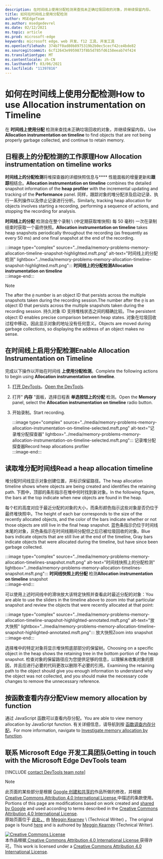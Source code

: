 ```yaml
---
description: 在时间线上使用分配检测来查找未正确垃圾回收的对象，并继续保留内存。
title: 如何在时间线上使用分配检测
author: MSEdgeTeam
ms.author: msedgedevrel
ms.date: 02/12/2021
ms.topic: article
ms.prod: microsoft-edge
keywords: microsoft edge、web 开发、f12 工具、开发工具
ms.openlocfilehash: 374b7f0ad80b8975319b2b0ec5cecf42ce4bde82
ms.sourcegitcommit: 6cf12643e9959873f8b5d785fd6158eeab74f424
ms.translationtype: MT
ms.contentlocale: zh-CN
ms.lasthandoff: 03/06/2021
ms.locfileid: "11397816"
---
```

<!-- Copyright Meggin Kearney 

   Licensed under the Apache License, Version 2.0 (the "License");
   you may not use this file except in compliance with the License.
   You may obtain a copy of the License at

       https://www.apache.org/licenses/LICENSE-2.0

   Unless required by applicable law or agreed to in writing, software
   distributed under the License is distributed on an "AS IS" BASIS,
   WITHOUT WARRANTIES OR CONDITIONS OF ANY KIND, either express or implied.
   See the License for the specific language governing permissions and
   limitations under the License. -->

# <a name="how-to-use-allocation-instrumentation-on-timeline"></a><span data-ttu-id="815d7-104">如何在时间线上使用分配检测</span><span class="sxs-lookup"><span data-stu-id="815d7-104">How to use Allocation instrumentation on Timeline</span></span>  

<span data-ttu-id="815d7-105">在 **时间线上使用分配** 检测来查找未正确垃圾回收的对象，并继续保留内存。</span><span class="sxs-lookup"><span data-stu-id="815d7-105">Use **Allocation instrumentation on timeline** to find objects that are not being properly garbage collected, and continue to retain memory.</span></span>  

## <a name="how-allocation-instrumentation-on-timeline-works"></a><span data-ttu-id="815d7-106">日程表上的分配检测的工作原理</span><span class="sxs-lookup"><span data-stu-id="815d7-106">How Allocation instrumentation on timeline works</span></span>  

<span data-ttu-id="815d7-107">**时间线上的分配检测**将堆探查器的详细快照信息与\*\*\*\* 性能面板的增量更新和**跟踪**相结合。</span><span class="sxs-lookup"><span data-stu-id="815d7-107">**Allocation instrumentation on timeline** combines the detailed snapshot information of the **heap profiler** with the incremental updating and tracking of the **Performance** panel.</span></span>  <span data-ttu-id="815d7-108">同样，跟踪对象的堆分配涉及启动记录、执行一系列操作以及停止记录进行分析。</span><span class="sxs-lookup"><span data-stu-id="815d7-108">Similarly, tracking heap allocation for objects involves starting a recording, performing a sequence of actions, and stopping the recording for analysis.</span></span>  

<!--todo: add profile memory problems (heap profiler) section when available  -->  
<!--todo: add profile evaluate performance (Performance panel) section when available  -->  

<span data-ttu-id="815d7-109">**时间线上的分配** 检测会在整个录制 \ (中定期获取堆快照) 每 50 毫秒\) 一次在录制结束时获取一个最终快照。</span><span class="sxs-lookup"><span data-stu-id="815d7-109">**Allocation instrumentation on timeline** takes heap snapshots periodically throughout the recording \(as frequently as every 50 ms\) and one final snapshot at the end of the recording.</span></span>  

:::image type="complex" source="../media/memory-problems-memory-allocation-timeline-snapshot-highlighted.msft.png" alt-text="时间线上的分配检测" lightbox="../media/memory-problems-memory-allocation-timeline-snapshot-highlighted.msft.png":::
   **<span data-ttu-id="815d7-111">时间线上的分配检测</span><span class="sxs-lookup"><span data-stu-id="815d7-111">Allocation instrumentation on timeline</span></span>**  
:::image-end:::  

> [!NOTE]
> <span data-ttu-id="815d7-112">The after the `@` number is an object ID that persists across the multiple snapshots taken during the recording session.</span><span class="sxs-lookup"><span data-stu-id="815d7-112">The number after the `@` is an object ID that persists across the multiple snapshots taken during the recording session.</span></span>  <span data-ttu-id="815d7-113">持久对象 ID 支持堆栈状态之间的精确比较。</span><span class="sxs-lookup"><span data-stu-id="815d7-113">The persistent object ID enables precise comparison between heap states.</span></span>  <span data-ttu-id="815d7-114">对象在垃圾回收过程中移动，因此显示对象的地址没有任何意义。</span><span class="sxs-lookup"><span data-stu-id="815d7-114">Objects are moved during garbage collections, so displaying the address of an object makes no sense.</span></span>  

## <a name="enable-allocation-instrumentation-on-timeline"></a><span data-ttu-id="815d7-115">在时间线上启用分配检测</span><span class="sxs-lookup"><span data-stu-id="815d7-115">Enable Allocation Instrumentation on Timeline</span></span>  

<span data-ttu-id="815d7-116">完成以下操作以开始在时间线 **上使用分配检测**。</span><span class="sxs-lookup"><span data-stu-id="815d7-116">Complete the following actions to begin using **Allocation instrumentation on timeline**.</span></span>  

1.  <span data-ttu-id="815d7-117">[打开 DevTools][DevtoolsOpenIndex]。</span><span class="sxs-lookup"><span data-stu-id="815d7-117">[Open the DevTools][DevtoolsOpenIndex].</span></span>  
1.  <span data-ttu-id="815d7-118">打开" **内存** "面板，选择日程表 **单选按钮上的分配** 检测。</span><span class="sxs-lookup"><span data-stu-id="815d7-118">Open the **Memory** panel, select the **Allocation instrumentation on timeline** radio button.</span></span>  
1.  <span data-ttu-id="815d7-119">开始录制。</span><span class="sxs-lookup"><span data-stu-id="815d7-119">Start recording.</span></span>  
    
    :::image type="complex" source="../media/memory-problems-memory-allocation-instrumentation-on-timeline-selected.msft.png" alt-text="记录堆分配探查器" lightbox="../media/memory-problems-memory-allocation-instrumentation-on-timeline-selected.msft.png":::
       <span data-ttu-id="815d7-121">记录堆分配探查器</span><span class="sxs-lookup"><span data-stu-id="815d7-121">Record heap allocations profiler</span></span>  
    :::image-end:::  
    
## <a name="read-a-heap-allocation-timeline"></a><span data-ttu-id="815d7-122">读取堆分配时间线</span><span class="sxs-lookup"><span data-stu-id="815d7-122">Read a heap allocation timeline</span></span>  

<span data-ttu-id="815d7-123">堆分配时间线显示对象创建位置，并标识保留路径。</span><span class="sxs-lookup"><span data-stu-id="815d7-123">The heap allocation timeline shows where objects are being created and identifies the retaining path.</span></span>  <span data-ttu-id="815d7-124">下图中，顶部的条形指示在堆中何时找到新对象。</span><span class="sxs-lookup"><span data-stu-id="815d7-124">In the following figure, the bars at the top indicate when new objects are found in the heap.</span></span>  

<span data-ttu-id="815d7-125">每个栏的高度对应于最近分配的对象的大小，而条形颜色指示这些对象是否仍位于最终堆快照中。</span><span class="sxs-lookup"><span data-stu-id="815d7-125">The height of each bar corresponds to the size of the recently allocated objects, and the color of the bars indicate whether or not those objects are still live in the final heap snapshot.</span></span>  <span data-ttu-id="815d7-126">蓝色条指示仍位于时间线末尾的对象，灰色条指示在时间线期间分配但之后已被垃圾回收的对象。</span><span class="sxs-lookup"><span data-stu-id="815d7-126">Blue bars indicate objects that are still live at the end of the timeline, Gray bars indicate objects that were allocated during the timeline, but have since been garbage collected.</span></span>  

:::image type="complex" source="../media/memory-problems-memory-allocation-timelines-snapshot.msft.png" alt-text="时间线快照上的分配检测" lightbox="../media/memory-problems-memory-allocation-timelines-snapshot.msft.png":::
   <span data-ttu-id="815d7-128">**时间线快照上的分配** 检测</span><span class="sxs-lookup"><span data-stu-id="815d7-128">**Allocation instrumentation on timeline** snapshot</span></span>  
:::image-end:::  

<!--In the following figure, an action was performed 3 times.  The sample program caches five objects, so the last five blue bars are expected.  But the left-most blue bar indicates a potential problem.  -->  
<!--todo: redo figure 4 with multiple choose actions  -->  

<span data-ttu-id="815d7-129">可以使用上述时间线中的滑块放大该特定快照并查看此时最近分配的对象：</span><span class="sxs-lookup"><span data-stu-id="815d7-129">You are able to use the sliders in the timeline above to zoom into that particular snapshot and review the objects that were recently allocated at that point:</span></span>  

:::image type="complex" source="../media/memory-problems-memory-allocation-timeline-snapshot-highlighted-annotated.msft.png" alt-text="放大快照" lightbox="../media/memory-problems-memory-allocation-timeline-snapshot-highlighted-annotated.msft.png":::
   <span data-ttu-id="815d7-131">放大快照</span><span class="sxs-lookup"><span data-stu-id="815d7-131">Zoom into snapshot</span></span>  
:::image-end:::  

<span data-ttu-id="815d7-132">选择堆中的特定对象将显示堆快照底部部分的保留树。</span><span class="sxs-lookup"><span data-stu-id="815d7-132">Choosing on a specific object in the heap shows the retaining tree in the bottom portion of the heap snapshot.</span></span>  <span data-ttu-id="815d7-133">检查对象的保留路径应为您提供足够的信息，以理解未收集对象的原因，并且应进行必要的代码更改以删除不必要的引用。</span><span class="sxs-lookup"><span data-stu-id="815d7-133">Examining the retaining path to the object should give you enough information to understand why the object was not collected, and you should make the necessary code changes to remove the unnecessary reference.</span></span>  

## <a name="view-memory-allocation-by-function"></a><span data-ttu-id="815d7-134">按函数查看内存分配</span><span class="sxs-lookup"><span data-stu-id="815d7-134">View memory allocation by function</span></span>  

<span data-ttu-id="815d7-135">通过 JavaScript 函数可以查看内存分配。</span><span class="sxs-lookup"><span data-stu-id="815d7-135">You are able to view memory allocation by JavaScript function.</span></span>  <span data-ttu-id="815d7-136">有关详细信息，请导航到按 [函数调查内存分配][DevtoolsMemoryProblemsIndexInvestigateMemoryAllocationFunction]。</span><span class="sxs-lookup"><span data-stu-id="815d7-136">For more information, navigate to [Investigate memory allocation by function][DevtoolsMemoryProblemsIndexInvestigateMemoryAllocationFunction].</span></span>  

## <a name="getting-in-touch-with-the-microsoft-edge-devtools-team"></a><span data-ttu-id="815d7-137">联系 Microsoft Edge 开发工具团队</span><span class="sxs-lookup"><span data-stu-id="815d7-137">Getting in touch with the Microsoft Edge DevTools team</span></span>  

[!INCLUDE [contact DevTools team note](../includes/contact-devtools-team-note.md)]  

<!-- links -->  

[DevToolsOpenIndex]: ../open/index.md "在 DevTools (中打开 Microsoft Edge) Chromium |Microsoft Docs"
[DevtoolsMemoryProblemsIndexInvestigateMemoryAllocationFunction]: ./index.md#investigate-memory-allocation-by-function "按函数调查内存分配 - 修复内存|Microsoft Docs"  

<!--[HeapProfiler]: ./heap-snapshots.md "How to Record Heap Snapshots"  -->  
<!--[PerformancePanel]: ../profile/evaluate-performance/timeline-tool ""  -->  

[MicrosoftEdgeChannel]: https://www.microsoftedgeinsider.com/download "下载 Microsoft Edge 渠道"  

> [!NOTE]
> <span data-ttu-id="815d7-141">此页面的某些部分是根据 [Google 创建和共享的][GoogleSitePolicies]作品所做的修改，并根据[ Creative Commons Attribution 4.0 International License ][CCA4IL]中描述的条款使用。</span><span class="sxs-lookup"><span data-stu-id="815d7-141">Portions of this page are modifications based on work created and [shared by Google][GoogleSitePolicies] and used according to terms described in the [Creative Commons Attribution 4.0 International License][CCA4IL].</span></span>  
> <span data-ttu-id="815d7-142">原始页面位于 [此处，](https://developers.google.com/web/tools/chrome-devtools/memory-problems/allocation-profiler) 由 [Meggin Kearney][MegginKearney] \ (Technical Writer\) 。</span><span class="sxs-lookup"><span data-stu-id="815d7-142">The original page is found [here](https://developers.google.com/web/tools/chrome-devtools/memory-problems/allocation-profiler) and is authored by [Meggin Kearney][MegginKearney] \(Technical Writer\).</span></span>  

[![Creative Commons License][CCby4Image]][CCA4IL]  
<span data-ttu-id="815d7-144">本作品根据[ Creative Commons Attribution 4.0 International License ][CCA4IL]获得许可。</span><span class="sxs-lookup"><span data-stu-id="815d7-144">This work is licensed under a [Creative Commons Attribution 4.0 International License][CCA4IL].</span></span>  

[CCA4IL]: https://creativecommons.org/licenses/by/4.0  
[CCby4Image]: https://i.creativecommons.org/l/by/4.0/88x31.png  
[GoogleSitePolicies]: https://developers.google.com/terms/site-policies  
[KayceBasques]: https://developers.google.com/web/resources/contributors/kaycebasques  
[MegginKearney]: https://developers.google.com/web/resources/contributors/megginkearney  
